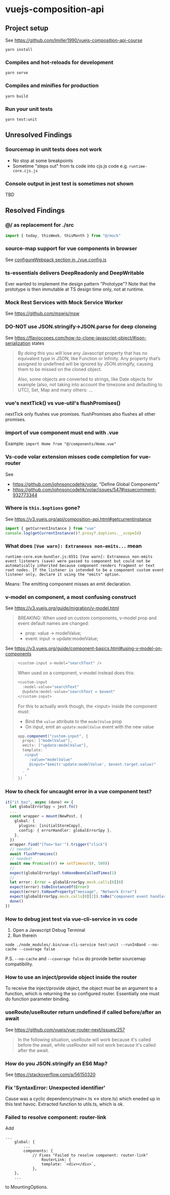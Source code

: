 # vuejs-composition-api

## Project setup

See https://github.com/lmiller1990/vuejs-composition-api-course

```
yarn install
```

### Compiles and hot-reloads for development

```
yarn serve
```

### Compiles and minifies for production

```
yarn build
```

### Run your unit tests

```
yarn test:unit
```

## Unresolved Findings

### Sourcemap in unit tests does not work

- No stop at some breakpoints
- Sometime "steps out" from ts code into cjs.js code e.g. `runtime-core.cjs.js`

### Console output in jest test is sometimes not shown

TBD

## Resolved Findings

### @/ as replacement for ./src

```ts
import { today, thisWeek, thisMonth } from "@/mock"
```

### source-map support for vue components in browser

See [configureWebpack section in ./vue.config.js](./vue.config.js#L6)

### ts-essentials delivers DeepReadonly and DeepWritable

Ever wanted to implement the design pattern "Prototype"? Note that the prototype is then immutable at TS design time only, not at runtime.

### Mock Rest Services with Mock Service Worker

See https://github.com/mswjs/msw

### DO-NOT use JSON.stringify->JSON.parse for deep cloneing

See https://flaviocopes.com/how-to-clone-javascript-object/#json-serialization states

> By doing this you will lose any Javascript property that has no equivalent type in JSON, like Function or Infinity. Any property that’s assigned to undefined will be ignored by JSON.stringify, causing them to be missed on the cloned object.
>
> Also, some objects are converted to strings, like Date objects for example (also, not taking into account the timezone and defaulting to UTC), Set, Map and many others: ...

### vue's nextTick() vs vue-util's flushPromises()

nextTick only flushes vue promises. flushPromises also flushes all other promises.

### import of vue component must end with .vue

Example: `import Home from "@/components/Home.vue"`

### Vs-code volar extension misses code completion for vue-router

See

- https://github.com/johnsoncodehk/volar, "Define Global Components"
- https://github.com/johnsoncodehk/volar/issues/547#issuecomment-932773344

### Where is `this.$options` gone?

See https://v3.vuejs.org/api/composition-api.html#getcurrentinstance

```ts
import { getCurrentInstance } from "vue"
console.log(getCurrentInstance()?.proxy?.$options.__scopeId)
```

### What does `[Vue warn]: Extraneous non-emits...` mean

```
runtime-core.esm-bundler.js:6551 [Vue warn]: Extraneous non-emits event listeners (save) were passed to component but could not be automatically inherited because component renders fragment or text root nodes. If the listener is intended to be a component custom event listener only, declare it using the "emits" option.
```

Means: The emitting component misses an emit declaration.

### v-model on component, a most confusing construct

See https://v3.vuejs.org/guide/migration/v-model.html

> BREAKING: When used on custom components, v-model prop and event default names are changed:
>
> - prop: value -> modelValue;
> - event: input -> update:modelValue;

See https://v3.vuejs.org/guide/component-basics.html#using-v-model-on-components

> ```ts
> <custom-input v-model="searchText" />
> ```
>
> When used on a component, v-model instead does this:
>
> ```ts
> <custom-input
>   :model-value="searchText"
>   @update:model-value="searchText = $event"
> </custom-input>
> ```
>
> For this to actually work though, the \<input\> inside the component must:
>
> - Bind the `value` attribute to the `modelValue` prop
> - On input, emit an `update:modelValue` event with the new value
>
> ```ts
> app.component("custom-input", {
>   props: ["modelValue"],
>   emits: ["update:modelValue"],
>   template: `
>    <input
>      :value="modelValue"
>      @input="$emit('update:modelValue', $event.target.value)"
>     >
>   `,
> })
> ```

### How to check for uncaught error in a vue component test?

```ts
it("it baz", async (done) => {
  let globalErrorSpy = jest.fn()
  ...
  const wrapper = mount(NewPost, {
    global: {
      plugins: [initialStoreCopy],
      config: { errorHandler: globalErrorSpy },
    },
  })
  wrapper.find("[foo='bar'").trigger("click")
  // needed!
  await flushPromises()
  // needed!
  await new Promise((r) => setTimeout(r, 500))
  //
  expect(globalErrorSpy).toHaveBeenCalledTimes(1)
  //
  let error: Error = globalErrorSpy.mock.calls[0][0]
  expect(error).toBeInstanceOf(Error)
  expect(error).toHaveProperty("message", "Network Error")
  expect(globalErrorSpy.mock.calls[0][2]).toBe("component event handler")
  done()
})
```

### How to debug jest test via vue-cli-service in vs code

1. Open a Javascript Debug Terminal
2. Run therein

```
node ./node_modules/.bin/vue-cli-service test:unit --runInBand --no-cache --coverage false
```

P.S. `--no-cache` and `--coverage false` do provide better sourcemap compatibility.

### How to use an inject/provide object inside the router

To receive the inject/provide object, the object must be an argument to a function, which is returning the so configured router. Essentially one must do function parameter binding.

### useRoute/useRouter return undefined if called before/after an await

See https://github.com/vuejs/vue-router-next/issues/257

> In the following situation, useRoute will work because it's called before the await, while
> useRouter will not work because it's called after the await.

### How do you JSON.stringify an ES6 Map?

See https://stackoverflow.com/a/56150320

### Fix 'SyntaxError: Unexpected identifier'

Cause was a cyclic dependency(main<.ts <-> store.ts) which eneded up in this test havoc. Extracted function to utils.ts, which is ok.

### Failed to resolve component: router-link

Add

```
...
    global: {
        ...
        components: {
            // Fixes "Failed to resolve component: router-link"
                RouterLink: {
                template: `<div></div>`,
            },
    },
    ...
```

to MountingOptions.
